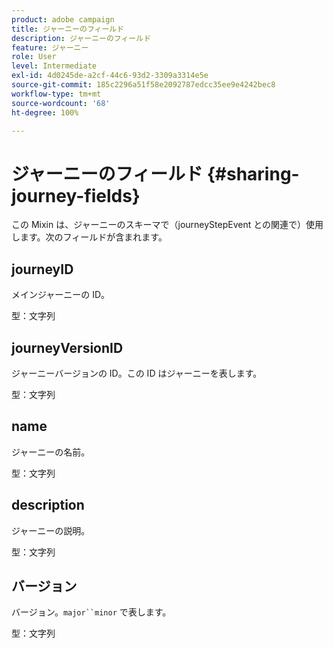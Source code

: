 ```yaml
---
product: adobe campaign
title: ジャーニーのフィールド
description: ジャーニーのフィールド
feature: ジャーニー
role: User
level: Intermediate
exl-id: 4d0245de-a2cf-44c6-93d2-3309a3314e5e
source-git-commit: 185c2296a51f58e2092787edcc35ee9e4242bec8
workflow-type: tm+mt
source-wordcount: '68'
ht-degree: 100%

---
```


# ジャーニーのフィールド {#sharing-journey-fields}

この Mixin は、ジャーニーのスキーマで（journeyStepEvent との関連で）使用します。次のフィールドが含まれます。

## journeyID

メインジャーニーの ID。

型：文字列

## journeyVersionID

ジャーニーバージョンの ID。この ID はジャーニーを表します。

型：文字列

## name

ジャーニーの名前。

型：文字列

## description

ジャーニーの説明。

型：文字列

## バージョン

バージョン。`major``minor` で表します。

型：文字列
